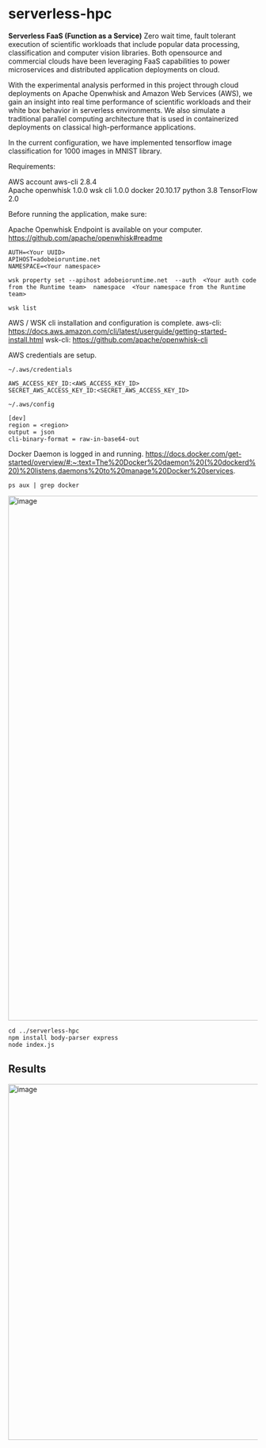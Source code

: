 # serverless-hpc



**Serverless FaaS (Function as a Service)** 
Zero wait time, fault tolerant execution of scientific workloads that include popular data processing, classification and computer vision libraries. Both opensource and commercial clouds have been leveraging FaaS capabilities to power microservices and distributed application deployments on cloud. 

With the experimental analysis performed in this project through cloud deployments on Apache Openwhisk and Amazon Web Services (AWS), we gain an insight into real time performance of scientific workloads and their white box behavior in serverless environments. We also simulate a traditional parallel computing architecture that is used in containerized deployments on classical high-performance applications. 

In the current configuration, we have implemented tensorflow image classification for 1000 images in MNIST library. 

Requirements: 

AWS account
aws-cli	2.8.4  
Apache openwhisk	1.0.0 
wsk cli 	1.0.0 
docker	20.10.17 
python	3.8 
TensorFlow 	2.0

Before running the application, make sure: 

Apache Openwhisk Endpoint is available on your computer. 
https://github.com/apache/openwhisk#readme

```
AUTH=<Your UUID>
APIHOST=adobeioruntime.net 
NAMESPACE=<Your namespace>
```
```
wsk property set --apihost adobeioruntime.net  --auth  <Your auth code from the Runtime team>  namespace  <Your namespace from the Runtime team>
```
```
wsk list
```


AWS / WSK cli installation and configuration is complete. 
aws-cli: https://docs.aws.amazon.com/cli/latest/userguide/getting-started-install.html
wsk-cli: https://github.com/apache/openwhisk-cli

AWS credentials are setup.

```
~/.aws/credentials

AWS_ACCESS_KEY_ID:<AWS_ACCESS_KEY_ID>
SECRET_AWS_ACCESS_KEY_ID:<SECRET_AWS_ACCESS_KEY_ID>

~/.aws/config 

[dev]
region = <region>
output = json
cli-binary-format = raw-in-base64-out
```

Docker Daemon is logged in and running. 
https://docs.docker.com/get-started/overview/#:~:text=The%20Docker%20daemon%20(%20dockerd%20)%20listens,daemons%20to%20manage%20Docker%20services.

```
ps aux | grep docker 
```

<img width="1057" alt="image" src="https://user-images.githubusercontent.com/38281651/202928806-98f26947-8efd-4ed7-beb7-7134f53f5663.png">


```
cd ../serverless-hpc 
npm install body-parser express 
node index.js
```
## Results

<img width="717" alt="image" src="https://user-images.githubusercontent.com/38281651/202928716-c30a769f-ed09-4d49-bdab-a4fe72a3d158.png">

